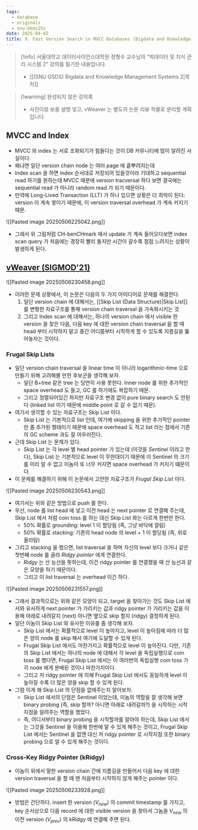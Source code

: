 ```yaml
---
tags:
  - database
  - originals
  - snu-bkms25s
date: 2025-04-02
title: 9. Fast Version Search in MVCC Databases (Bigdata and Knowledge Management Systems 2, SNU GSDS)
---
```

> [!info] 서울대학교 데이터사이언스대학원 정형수 교수님의 "빅데이터 및 지식 관리 시스템 2" 강의를 필기한 내용입니다.
> - [[(SNU GSDS) Bigdata and Knowledge Management Systems 2|목차]]

> [!warning] 완성되지 않은 강의록
> - 사진이랑 보충 설명 넣고, vWeaver 는 별도의 논문 리뷰 작물로 분리할 계획입니다.

## MVCC and Index

- MVCC 와 index 는 서로 조화되기가 힘들다는 것이 DB 커뮤니티에 많이 알려진 사실이다.
- 왜냐면 일단 version chain node 는 여러 page 에 흩뿌려지는데
- Index scan 을 하면 index 순서대로 저장되어 있을것이라 기대하고 sequential read 하기를 원하는데 MVCC 때문에 version tracversal 하다 보면 결국에는 sequential read 가 아니라 random read 가 되기 때문이다.
- 만약에 Long-Lived Transaction (LLT) 가 하나 있으면 상황은 더 최악이 된다: version 이 계속 쌓이기 때문에, 이 version traversal overhead 가 계속 커지기 때문.

![[Pasted image 20250506225042.png]]

- 그래서 위 그림처럼 CH-benCHmark 에서 update 가 계속 들어오다보면 index scan query 가 처음에는 경장히 빨리 돌지만 시간이 갈수록 점점 느려지는 상황이 발생하게 된다.

## [vWeaver (SIGMOD'21)](https://dl.acm.org/doi/pdf/10.1145/3448016.3452783)

![[Pasted image 20250506230458.png]]

- 이러한 문제 상황에서, 이 논문은 다음의 두 가지 아이디어로 문제를 해결한다.
	1) 일단 version chain 에 대해서는, [[Skip List (Data Structure)|Skip List]] 를 변형한 자료구조를 통해 version chain traversal 을 가속화시키는 것
	2) 그리고 Index scan 에 대해서는, 하나의 version chain 에서 visible 한 version 을 찾은 다음, 다음 key 에 대한 version chain traversal 을 할 때 head 부터 시작하지 말고 중간 어디쯤부터 시작하게 할 수 있도록 지름길을 뚫어놓자는 것이다.

### Frugal Skip Lists

- 일단 version chain traversal 을 linear time 이 아니라 logarithmic-time 으로 만들기 위해 고려해볼 만한 후보군을 생각해 보자.
	- 일단 B+tree 같은 tree 는 당연히 사용 못한다. Inner node 를 위한 추가적인 space overhead 도 들고, GC 를 하기에도 복잡하기 때문.
	- 그리고 정렬되어있긴 하지만 자료구조 변경 없이 pure binary search 도 안된다 (linked list 이기 때문에 middle point 로 갈 수 없기 때문).
- 여기서 생각할 수 있는 자료구조는 Skip List 이다.
	- Skip List 는 기본적으로 list 인데, 여기에 skipping 을 위한 추가적인 pointer 만 좀 추가된 형태이기 때문에 space overhead 도 적고 list 라는 점에서 기존의 GC scheme 과도 잘 어우러진다.
- 근데 Skip List 는 문제가 있다.
	- Skip List 는 각 level 별 head pointer 가 있는데 (이것을 *Sentinel* 이라고 한다), Skip List 는 기본적으로 level 이 무한대이기 때문에 이 Sentinel 의 크기를 미리 알 수 없고 이놈이 또 너무 커지면 space overhead 가 커지기 떄문이다.
- 이 문제를 해결하기 위해 이 논문에서 고안한 자료구조가 *Frugal Skip List* 이다.

![[Pasted image 20250506230543.png]]

- 여기서는 위와 같은 방법으로 push 를 한다.
- 우선, node 를 list head 에 넣고 이전 head 는 next pointer 로 연결해 주는데, Skip List 에서 처럼 coin toss 를 하는 대신 Skip List 와는 다르게 한번만 한다.
	- 50% 확률로 grounding: level 1 이 할당됨 (즉, 그냥 바닥에 깔림)
	- 50% 확률로 stacking: 기존의 head node 의 level + 1 이 할당됨 (즉, 위로 올라탐)
- 그리고 stacking 을 했으면, list traversal 을 하며 자신의 level 보다 크거나 같은 첫번째 node 를 골라 *Ridgy pointer* 에게 연결한다.
	- *Ridgy* 는 산 능선을 뜻하는데, 이건 ridgy pointer 를 연결했을 때 산 능선과 같은 모양을 하기 때문이다.
	- 그리고 이 list traversal 는 overhead 이긴 하다.

![[Pasted image 20250506231557.png]]

- 그래서 결과적으로는 위와 같은 모양이 되고, target 을 찾아가는 것도 Skip List 에서와 유사하게 next pointer 가 가리키는 값과 ridgy pointer 가 가리키는 값을 이용해 아래로 내려갈지 (next) 아니면 옆으로 skip 할지 (ridgy) 결정하게 된다.
- 일단 이놈이 Skip List 와 유사한 이유를 좀 생각해 보자.
	- Skip List 에서는 확률적으로 level 이 높아지고, level 이 높아짐에 따라 더 많은 양의 node 를 skip 해서 여기에 도달할 수 있게 된다.
	- Frugal Skip List 에서도 마찬가지고 확률적으로 level 이 높아진다. 다만, 기존의 Skip List 에서는 하나의 node 에 대해서 각 level 을 독립실행으로 coin toss 를 했다면, Frugal Skip List 에서는 이 여러번의 독립실행 coin toss 가 각 node 에게 분배된 것이나 마찬가지이다.
	- 그리고 저 ridgy pointer 에 의해 Frugal Skip List 에서도 동일하게 level 이 높아질 수록 더 많은 양을 skip 할 수 있게 된다.
- 그럼 이게 왜 Skip List 의 단점을 없애주는지 알아보자.
	- Skip List 에서의 단점은 Sentinel 이었는데, 이놈의 역할을 잘 생각해 보면 binary probing (즉, skip 할까? 아니면 아래로 내려갈까?) 을 시작하는 시작 지점을 알려주는 역할을 했었다.
	- 즉, 어디서부터 binary probing 을 시작할까를 알아야 하는데, Skip List 에서는 그것을 Sentinel 을 이용해 한번에 알 수 있게 해주는 것이고, Frugal Skip List 에서는 Sentinel 을 없앤 대신 저 ridgy pointer 로 시작지점 또한 binary probing 으로 알 수 있게 해주는 것이다.

### Cross-Key Ridgy Pointer (kRidgy)

- 이놈이 위에서 말한 version chain 간에 지름길을 만들어서 다음 key 에 대한 version traversal 을 할 때 맨 처음부터 시작하지 않게 해주는 pointer 이다.

![[Pasted image 20250506233928.png]]

- 방법은 간단하다. insert 한 version ($V_{new}$) 의 commit timestamp 를 가지고, key 순서상으로 다음 record 에 대한 visible version 을 찾아서 그놈을 $V_{new}$ 의 이전 version ($V_{prev}$) 의 kRidgy 에 연결해 주면 된다.